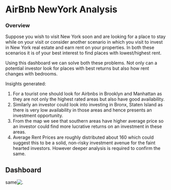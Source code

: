 # AirBnb NewYork Analysis
### Overview
Suppose you wish to visit New York soon and are looking for a place to stay while on your visit or consider another scenario in which you visit to invest in New York real estate and earn rent on your properties. In both these scenarios it is of your best interest to find places with lowest/highest rent.

Using this dashboard we can solve both these problems. Not only can a potential investor look for places with best returns but also how rent changes with bedrooms.

Insights generated:
1.  For a tourist one should look for Airbnbs in Brooklyn and Manhattan as they are not only the highest rated areas but also have good availability.
2. Similarly an investor could look into investing in Bronx, Staten Island as there is very low availability in those areas and hence presents an investment opportunity.
3. From the map we see that southern areas have higher average price so an investor could find more lucrative returns on an investment in these areas.
4. Average Rent Prices are roughly distributed about 160 which could suggest this to be a solid, non-risky investment avenue for the faint hearted investors. However deeper analysis is required to confirm the same.


## Dashboard

same![.](https://imgur.com/a/3s3ry8G)
